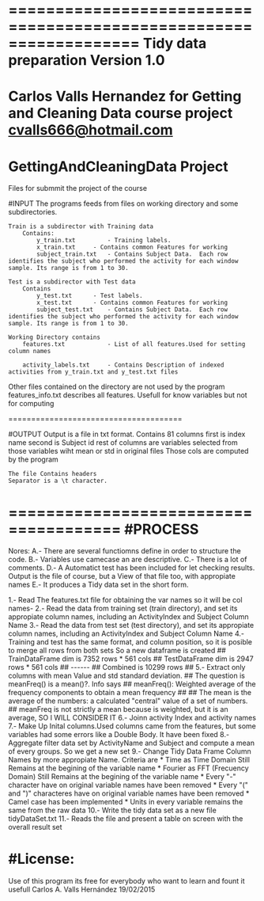 ==================================================================
Tidy data preparation
Version 1.0
==================================================================
Carlos Valls Hernandez for Getting and Cleaning Data course project
cvalls666@hotmail.com
==================================================================

# GettingAndCleaningData Project
Files for submmit the project of the course


#INPUT
The programs feeds from files on working directory and some subdirectories.

	Train is a subdirector with Training data
		Contains:
			y_train.txt    		- Training labels.
			x_train.txt		- Contains common Features for working
			subject_train.txt	- Contains Subject Data.  Each row identifies the subject who performed the activity for each window sample. Its range is from 1 to 30. 

	Test is a subdirector with Test data
		Contains
			y_test.txt		- Test labels.
			x_test.txt		- Contains common Features for working
			subject_test.txt	- Contains Subject Data.  Each row identifies the subject who performed the activity for each window sample. Its range is from 1 to 30. 

	Working Directory contains
		features.txt			- List of all features.Used for setting column names

		activity_labels.txt		- Contains Description of indexed activities from y_train.txt and y_test.txt files

Other files contained on the directory are not used by the program
	features_info.txt describes all features. Usefull for know variables but not for computing
	
======================================

#OUTPUT
Output is a file in txt format. 
	Contains 81 columns 	first is index name 
				second is Subject id
				rest of columns are variables selected from those variables wiht mean or std in original files
						Those cols are computed by the program

	The file Contains headers
	Separator is a \t character.

======================================
#PROCESS
======================================
Nores:
A.- There are several functiomns define in order to structure the code.
B.- Variables use camecase an are descriptive.
C.- There is a lot of comments. 
D.- A Automatict test has been included for let checking results. Output is the file of course, but a View of that file too, with appropiate names
E.- It produces a Tidy data set in the short form.

1.- Read The features.txt file for obtaining the var names so it will be col names-
2.- Read the data from training set (train directory), and set its appropiate column names, including an ActivityIndex and Subject Column Name
3.- Read the data from test set (test directory), and set  its appropiate column names, including an ActivityIndex and Subject Column Name
4.- Training and test has the same format, and column position, so it is posible to merge all rows from both sets
	So a new dataframe is created
	## TrainDataFrame dim is 7352 rows * 561 cols
	## TestDataFrame dim is  2947 rows * 561 cols
	##                      ------
	## Combined is          10299 rows
	##
5.- Extract only columns with mean Value and std standard deviation.
	## The question is meanFreq() is a mean()?. Info says
	## meanFreq(): Weighted average of the frequency components to obtain a mean frequency 
	##
	## The mean is the average of the numbers: a calculated "central" value of a set of numbers. 
	## meanFreq is not strictly a mean because is weighted, but it is an average, SO I WILL CONSIDER IT
6.- Joinn activity Index and activity names
7.- Make Up Inital columns.Used columns came from the features, but some variables had some errors like a Double Body. It have been fixed
8.- Aggregate filter data set by ActivityName and Subject and compute a mean of every groups. So we get a new set
9.- Change Tidy Data Frame Column Names by more appropiate Name. Criteria are
	* Time as Time Domain Still Remains at the begining of the variable name
	* Fourier as FFT (Frecuency Domain) Still Remains at the begining of the variable name
	* Every "-" character have on original variable names have been removed
	* Every "(" and ")" characteres have on original variable names have been removed
	* Camel case has been implemented
	* Units in every variable remains the same from the raw data
10.- Write the tidy data set as a new file tidyDataSet.txt
11.- Reads the file and present a table on screen with the overall result set

#License:
========
Use of this program its free for everybody who want to learn and fount it usefull
Carlos A. Valls Hernández 19/02/2015
